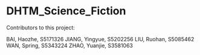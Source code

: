 # DHTM_Science_Fiction

Contributors to this project:

BAI, Haozhe, S5171326
JIANG, Yingyue, S5202256
LIU, Ruohan, S5085462
WAN, Spring, S5343224
ZHAO, Yuanjie, S3581063
